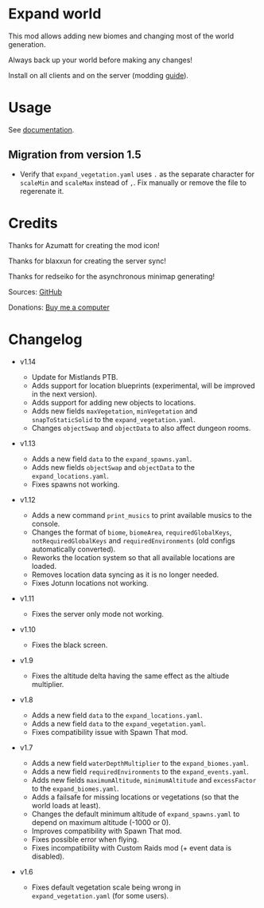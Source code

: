 # Expand world

This mod allows adding new biomes and changing most of the world generation.

Always back up your world before making any changes!

Install on all clients and on the server (modding [guide](https://youtu.be/L9ljm2eKLrk)).

# Usage

See [documentation](https://github.com/JereKuusela/valheim-expand_world/blob/main/README.md).

## Migration from version 1.5

- Verify that `expand_vegetation.yaml` uses `.` as the separate character for `scaleMin` and `scaleMax` instead of `,`. Fix manually or remove the file to regerenate it.

# Credits

Thanks for Azumatt for creating the mod icon!

Thanks for blaxxun for creating the server sync!

Thanks for redseiko for the asynchronous minimap generating!

Sources: [GitHub](https://github.com/JereKuusela/valheim-infinity_hammer)

Donations: [Buy me a computer](https://www.buymeacoffee.com/jerekuusela)

# Changelog

- v1.14
  - Update for Mistlands PTB.
  - Adds support for location blueprints (experimental, will be improved in the next version).
  - Adds support for adding new objects to locations.
  - Adds new fields `maxVegetation`, `minVegetation` and `snapToStaticSolid` to the `expand_vegetation.yaml`.
  - Changes `objectSwap` and `objectData` to also affect dungeon rooms.

- v1.13
  - Adds a new field `data` to the `expand_spawns.yaml`.
  - Adds new fields `objectSwap` and `objectData` to the `expand_locations.yaml`.
  - Fixes spawns not working.

- v1.12
  - Adds a new command `print_musics` to print available musics to the console.
  - Changes the format of `biome`, `biomeArea`, `requiredGlobalKeys`, `notRequiredGlobalKeys` and `requiredEnvironments` (old configs automatically converted).
  - Reworks the location system so that all available locations are loaded.
  - Removes location data syncing as it is no longer needed.
  - Fixes Jotunn locations not working.

- v1.11
  - Fixes the server only mode not working.

- v1.10
  - Fixes the black screen.

- v1.9
  - Fixes the altitude delta having the same effect as the altiude multiplier.

- v1.8
  - Adds a new field `data` to the `expand_locations.yaml`.
  - Adds a new field `data` to the `expand_vegetation.yaml`.
  - Fixes compatibility issue with Spawn That mod.

- v1.7
  - Adds a new field `waterDepthMultiplier` to the `expand_biomes.yaml`.
  - Adds a new field `requiredEnvironments` to the `expand_events.yaml`.
  - Adds new fields `maximumAltitude`, `minimumAltitude` and `excessFactor` to the `expand_biomes.yaml`.
  - Adds a failsafe for missing locations or vegetations (so that the world loads at least).
  - Changes the default minimum altitude of `expand_spawns.yaml` to depend on maximum altitude (-1000 or 0).
  - Improves compatibility with Spawn That mod.
  - Fixes possible error when flying.
  - Fixes incompatibility with Custom Raids mod (+ event data is disabled).

- v1.6
  - Fixes default vegetation scale being wrong in `expand_vegetation.yaml` (for some users).
